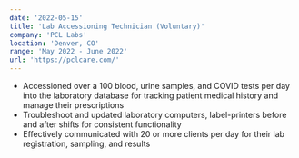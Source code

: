 ```yaml
---
date: '2022-05-15'
title: 'Lab Accessioning Technician (Voluntary)'
company: 'PCL Labs'
location: 'Denver, CO'
range: 'May 2022 - June 2022'
url: 'https://pclcare.com/'
---
```


- Accessioned over a 100 blood, urine samples, and COVID tests per day into the laboratory database for tracking patient medical history and manage their prescriptions
- Troubleshoot and updated laboratory computers, label-printers before and after shifts for consistent functionality
- Effectively communicated with 20 or more clients per day for their lab registration, sampling, and results

